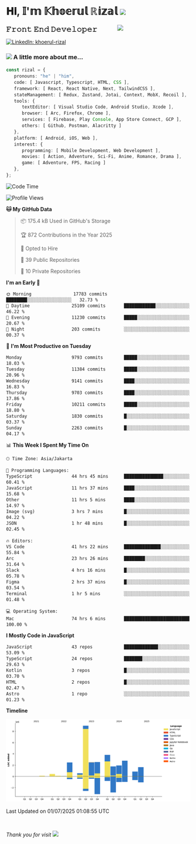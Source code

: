 <h1> 𝐇𝐢, 𝕀'𝕞 𝕂𝕙𝕠𝕖𝕣𝕦𝕝 ℝ𝕚𝕫𝕒𝕝 <img src="https://media.giphy.com/media/mGcNjsfWAjY5AEZNw6/giphy.gif" width="50"></h1>
<img align='right' src="https://media.giphy.com/media/v1.Y2lkPTc5MGI3NjExOWI2ajR2NGJubzBsZHFuaHMwajRrcDNsNXJwOG8yb3F0NjhkNXF4OSZlcD12MV9pbnRlcm5hbF9naWZfYnlfaWQmY3Q9cw/fkZukR450RQ1qnGaq9/giphy.gif" width="200">
<strong style="font-size:20px;">𝙵𝚛𝚘𝚗𝚝 𝙴𝚗𝚍 𝙳𝚎𝚟𝚎𝚕𝚘𝚙𝚎𝚛</strong>
</p></em>

[![LinkedIn: khoerul-rizal](https://img.shields.io/badge/khoerul--rizal-blue?style=flat-square&logo=Linkedin&logoColor=white&link=https://www.linkedin.com/in/khoerul-rizal/)](https://www.linkedin.com/in/khoerul-rizal/)

### <img src="https://media.giphy.com/media/VgCDAzcKvsR6OM0uWg/giphy.gif" width="50"> A little more about me...

```typescript
const rizal = {
   pronouns: "he" | "him",
   code: [ Javascript, Typescript, HTML, CSS ],
   framework: [ React, React Native, Next, TailwindCSS ],
   stateManagement: [ Redux, Zustand, Jotai, Context, MobX, Recoil ],
   tools: {
      textEditor: [ Visual Studio Code, Android Studio, Xcode ],
      browser: [ Arc, Firefox, Chrome ],
      services: [ Firebase, Play Console, App Store Connect, GCP ],
      others: [ Github, Postman, Alacritty ]
   },
   platform: [ Android, iOS, Web ],
   interest: {
      programming: [ Mobile Development, Web Development ],
      movies: [ Action, Adventure, Sci-Fi, Anime, Romance, Drama ],
      game: [ Adventure, FPS, Racing ]
   },
};
```

<!--START_SECTION:waka-->
![Code Time](http://img.shields.io/badge/Code%20Time-3%2C235%20hrs%2039%20mins-blue)

![Profile Views](http://img.shields.io/badge/Profile%20Views-0-blue)

**🐱 My GitHub Data** 

> 📦 175.4 kB Used in GitHub's Storage 
 > 
> 🏆 872 Contributions in the Year 2025
 > 
> 💼 Opted to Hire
 > 
> 📜 39 Public Repositories 
 > 
> 🔑 10 Private Repositories 
 > 
**I'm an Early 🐤** 

```text
🌞 Morning                17783 commits       ████████░░░░░░░░░░░░░░░░░   32.73 % 
🌆 Daytime                25109 commits       ████████████░░░░░░░░░░░░░   46.22 % 
🌃 Evening                11230 commits       █████░░░░░░░░░░░░░░░░░░░░   20.67 % 
🌙 Night                  203 commits         ░░░░░░░░░░░░░░░░░░░░░░░░░   00.37 % 
```
📅 **I'm Most Productive on Tuesday** 

```text
Monday                   9793 commits        █████░░░░░░░░░░░░░░░░░░░░   18.03 % 
Tuesday                  11384 commits       █████░░░░░░░░░░░░░░░░░░░░   20.96 % 
Wednesday                9141 commits        ████░░░░░░░░░░░░░░░░░░░░░   16.83 % 
Thursday                 9703 commits        ████░░░░░░░░░░░░░░░░░░░░░   17.86 % 
Friday                   10211 commits       █████░░░░░░░░░░░░░░░░░░░░   18.80 % 
Saturday                 1830 commits        █░░░░░░░░░░░░░░░░░░░░░░░░   03.37 % 
Sunday                   2263 commits        █░░░░░░░░░░░░░░░░░░░░░░░░   04.17 % 
```


📊 **This Week I Spent My Time On** 

```text
🕑︎ Time Zone: Asia/Jakarta

💬 Programming Languages: 
TypeScript               44 hrs 45 mins      ███████████████░░░░░░░░░░   60.41 % 
JavaScript               11 hrs 37 mins      ████░░░░░░░░░░░░░░░░░░░░░   15.68 % 
Other                    11 hrs 5 mins       ████░░░░░░░░░░░░░░░░░░░░░   14.97 % 
Image (svg)              3 hrs 7 mins        █░░░░░░░░░░░░░░░░░░░░░░░░   04.22 % 
JSON                     1 hr 48 mins        █░░░░░░░░░░░░░░░░░░░░░░░░   02.45 % 

🔥 Editors: 
VS Code                  41 hrs 22 mins      ██████████████░░░░░░░░░░░   55.84 % 
Arc                      23 hrs 26 mins      ████████░░░░░░░░░░░░░░░░░   31.64 % 
Slack                    4 hrs 16 mins       █░░░░░░░░░░░░░░░░░░░░░░░░   05.78 % 
Figma                    2 hrs 37 mins       █░░░░░░░░░░░░░░░░░░░░░░░░   03.54 % 
Terminal                 1 hr 5 mins         ░░░░░░░░░░░░░░░░░░░░░░░░░   01.48 % 

💻 Operating System: 
Mac                      74 hrs 6 mins       █████████████████████████   100.00 % 
```

**I Mostly Code in JavaScript** 

```text
JavaScript               43 repos            █████████████░░░░░░░░░░░░   53.09 % 
TypeScript               24 repos            ███████░░░░░░░░░░░░░░░░░░   29.63 % 
Kotlin                   3 repos             █░░░░░░░░░░░░░░░░░░░░░░░░   03.70 % 
HTML                     2 repos             █░░░░░░░░░░░░░░░░░░░░░░░░   02.47 % 
Astro                    1 repo              ░░░░░░░░░░░░░░░░░░░░░░░░░   01.23 % 
```



**Timeline**

![Lines of Code chart](https://raw.githubusercontent.com/khoerulrizal/khoerulrizal/main/assets/bar_graph.png)


 Last Updated on 01/07/2025 01:08:55 UTC
<!--END_SECTION:waka-->
</details>
<br/>

<em>Thank you for visit</em> <img src="https://media.giphy.com/media/v1.Y2lkPTc5MGI3NjExcHdvNm1qZWtjaGw0ZjdwM3Z3NnY2dHlueTVuODBta2FiY20wM2YybSZlcD12MV9pbnRlcm5hbF9naWZfYnlfaWQmY3Q9cw/tV25tpdKqdFa9x81k2/giphy.gif" width="40">

